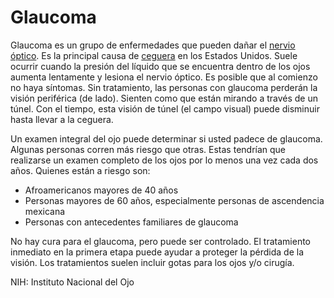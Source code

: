 Glaucoma
========


Glaucoma es un grupo de enfermedades que pueden dañar el [nervio óptico](https://medlineplus.gov/spanish/opticnervedisorders.html). Es la principal causa de [ceguera](https://medlineplus.gov/spanish/visionimpairmentandblindness.html) en los Estados Unidos. Suele ocurrir cuando la presión del líquido que se encuentra dentro de los ojos aumenta lentamente y lesiona el nervio óptico. Es posible que al comienzo no haya síntomas. Sin tratamiento, las personas con glaucoma perderán la visión periférica (de lado). Sienten como que están mirando a través de un túnel. Con el tiempo, esta visión de túnel (el campo visual) puede disminuir hasta llevar a la ceguera. 


Un examen integral del ojo puede determinar si usted padece de glaucoma. Algunas personas corren más riesgo que otras. Estas tendrían que realizarse un examen completo de los ojos por lo menos una vez cada dos años. Quienes están a riesgo son:

* Afroamericanos mayores de 40 años
* Personas mayores de 60 años, especialmente personas de ascendencia mexicana
* Personas con antecedentes familiares de glaucoma


No hay cura para el glaucoma, pero puede ser controlado. El tratamiento inmediato en la primera etapa puede ayudar a proteger la pérdida de la visión. Los tratamientos suelen incluir gotas para los ojos y/o cirugía. 


NIH: Instituto Nacional del Ojo 

